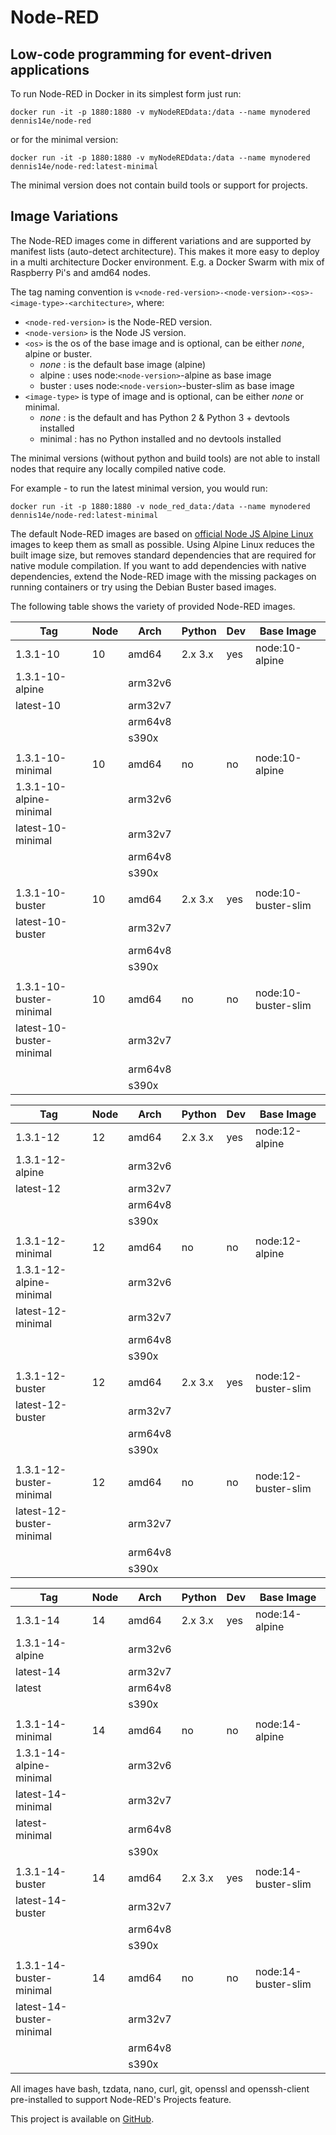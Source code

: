 # Node-RED

## Low-code programming for event-driven applications

To run Node-RED in Docker in its simplest form just run:

```
docker run -it -p 1880:1880 -v myNodeREDdata:/data --name mynodered dennis14e/node-red
```

or for the minimal version:

```
docker run -it -p 1880:1880 -v myNodeREDdata:/data --name mynodered dennis14e/node-red:latest-minimal
```

The minimal version does not contain build tools or support for projects.


## Image Variations

The Node-RED images come in different variations and are supported by manifest lists (auto-detect architecture).
This makes it more easy to deploy in a multi architecture Docker environment. E.g. a Docker Swarm with mix of Raspberry Pi's and amd64 nodes.

The tag naming convention is `v<node-red-version>-<node-version>-<os>-<image-type>-<architecture>`, where:
- `<node-red-version>` is the Node-RED version.
- `<node-version>` is the Node JS version.
- `<os>` is the os of the base image and is optional, can be either _none_, alpine or buster.
    - _none_ : is the default base image (alpine)
    - alpine : uses node:`<node-version>`-alpine as base image
    - buster : uses node:`<node-version>`-buster-slim as base image
- `<image-type>` is type of image and is optional, can be either _none_ or minimal.
    - _none_ : is the default and has Python 2 & Python 3 + devtools installed
    - minimal : has no Python installed and no devtools installed

The minimal versions (without python and build tools) are not able to install nodes that require any locally compiled native code.

For example - to run the latest minimal version, you would run:

```
docker run -it -p 1880:1880 -v node_red_data:/data --name mynodered dennis14e/node-red:latest-minimal
```

The default Node-RED images are based on [official Node JS Alpine Linux](https://hub.docker.com/_/node/) images to keep them as small as possible.
Using Alpine Linux reduces the built image size, but removes standard dependencies that are required for native module compilation.
If you want to add dependencies with native dependencies, extend the Node-RED image with the missing packages on running containers or try using the Debian Buster based images.

The following table shows the variety of provided Node-RED images.

| **Tag**                    |**Node**| **Arch** | **Python** |**Dev**| **Base Image**         |
|----------------------------|--------|----------|------------|-------|------------------------|
| 1.3.1-10                   |   10   | amd64    |   2.x 3.x  |  yes  | node:10-alpine         |
| 1.3.1-10-alpine            |        | arm32v6  |            |       |                        |
| latest-10                  |        | arm32v7  |            |       |                        |
|                            |        | arm64v8  |            |       |                        |
|                            |        | s390x    |            |       |                        |
|                            |        |          |            |       |                        |
| 1.3.1-10-minimal           |   10   | amd64    |     no     |  no   | node:10-alpine         |
| 1.3.1-10-alpine-minimal    |        | arm32v6  |            |       |                        |
| latest-10-minimal          |        | arm32v7  |            |       |                        |
|                            |        | arm64v8  |            |       |                        |
|                            |        | s390x    |            |       |                        |
|                            |        |          |            |       |                        |
| 1.3.1-10-buster            |   10   | amd64    |   2.x 3.x  |  yes  | node:10-buster-slim    |
| latest-10-buster           |        | arm32v7  |            |       |                        |
|                            |        | arm64v8  |            |       |                        |
|                            |        | s390x    |            |       |                        |
|                            |        |          |            |       |                        |
| 1.3.1-10-buster-minimal    |   10   | amd64    |     no     |  no   | node:10-buster-slim    |
| latest-10-buster-minimal   |        | arm32v7  |            |       |                        |
|                            |        | arm64v8  |            |       |                        |
|                            |        | s390x    |            |       |                        |


| **Tag**                    |**Node**| **Arch** | **Python** |**Dev**| **Base Image**         |
|----------------------------|--------|----------|------------|-------|------------------------|
| 1.3.1-12                   |   12   | amd64    |   2.x 3.x  |  yes  | node:12-alpine         |
| 1.3.1-12-alpine            |        | arm32v6  |            |       |                        |
| latest-12                  |        | arm32v7  |            |       |                        |
|                            |        | arm64v8  |            |       |                        |
|                            |        | s390x    |            |       |                        |
|                            |        |          |            |       |                        |
| 1.3.1-12-minimal           |   12   | amd64    |     no     |  no   | node:12-alpine         |
| 1.3.1-12-alpine-minimal    |        | arm32v6  |            |       |                        |
| latest-12-minimal          |        | arm32v7  |            |       |                        |
|                            |        | arm64v8  |            |       |                        |
|                            |        | s390x    |            |       |                        |
|                            |        |          |            |       |                        |
| 1.3.1-12-buster            |   12   | amd64    |   2.x 3.x  |  yes  | node:12-buster-slim    |
| latest-12-buster           |        | arm32v7  |            |       |                        |
|                            |        | arm64v8  |            |       |                        |
|                            |        | s390x    |            |       |                        |
|                            |        |          |            |       |                        |
| 1.3.1-12-buster-minimal    |   12   | amd64    |     no     |  no   | node:12-buster-slim    |
| latest-12-buster-minimal   |        | arm32v7  |            |       |                        |
|                            |        | arm64v8  |            |       |                        |
|                            |        | s390x    |            |       |                        |


| **Tag**                    |**Node**| **Arch** | **Python** |**Dev**| **Base Image**         |
|----------------------------|--------|----------|------------|-------|------------------------|
| 1.3.1-14                   |   14   | amd64    |   2.x 3.x  |  yes  | node:14-alpine         |
| 1.3.1-14-alpine            |        | arm32v6  |            |       |                        |
| latest-14                  |        | arm32v7  |            |       |                        |
| latest                     |        | arm64v8  |            |       |                        |
|                            |        | s390x    |            |       |                        |
|                            |        |          |            |       |                        |
| 1.3.1-14-minimal           |   14   | amd64    |     no     |  no   | node:14-alpine         |
| 1.3.1-14-alpine-minimal    |        | arm32v6  |            |       |                        |
| latest-14-minimal          |        | arm32v7  |            |       |                        |
| latest-minimal             |        | arm64v8  |            |       |                        |
|                            |        | s390x    |            |       |                        |
|                            |        |          |            |       |                        |
| 1.3.1-14-buster            |   14   | amd64    |   2.x 3.x  |  yes  | node:14-buster-slim    |
| latest-14-buster           |        | arm32v7  |            |       |                        |
|                            |        | arm64v8  |            |       |                        |
|                            |        | s390x    |            |       |                        |
|                            |        |          |            |       |                        |
| 1.3.1-14-buster-minimal    |   14   | amd64    |     no     |  no   | node:14-buster-slim    |
| latest-14-buster-minimal   |        | arm32v7  |            |       |                        |
|                            |        | arm64v8  |            |       |                        |
|                            |        | s390x    |            |       |                        |

All images have bash, tzdata, nano, curl, git, openssl and openssh-client pre-installed to support Node-RED's Projects feature.


This project is available on [GitHub](https://github.com/Dennis14e/node-red-docker).

